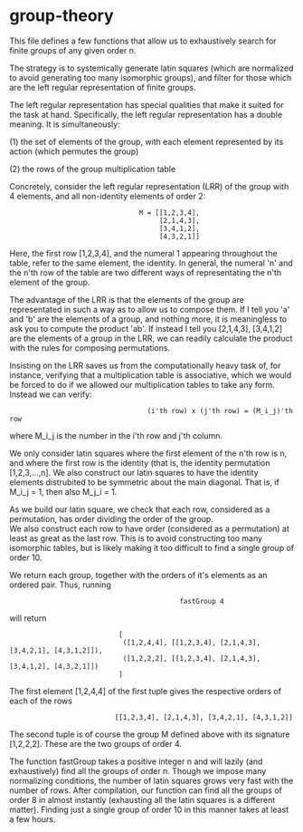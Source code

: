 # group-theory

This file defines a few functions that allow us to exhaustively search for finite groups of any given order n.

The strategy is to systemically generate latin squares (which are normalized to avoid generating too many isomorphic groups),
and filter for those which are the left regular representation of finite groups. 

The left regular representation has special qualities that make it suited for the task at hand. Specifically, the left
regular representation has a double meaning. It is simultaneously:

  (1) the set of elements of the group, with each element represented by its action (which permutes the group)
  
  (2) the rows of the group multiplication table
 
Concretely, consider the left regular representation (LRR) of the group with 4 elements, and all non-identity elements of 
order 2:

                                    M = [[1,2,3,4],
                                         [2,1,4,3],
                                         [3,4,1,2],
                                         [4,3,2,1]]
 
Here, the first row [1,2,3,4], and the numeral 1 appearing throughout the table, refer to the same element, the identity. 
In general, the numeral 'n' and the n'th row of the table are two different ways of representating the n'th element of 
the group. 

The advantage of the LRR is that the elements of the group are representated in such a way as to allow us to compose them.
If I tell you 'a' and 'b' are the elements of a group, and nothing more, it is meaningless to ask you to compute the product
'ab'. If instead I tell you [2,1,4,3], [3,4,1,2] are the elements of a group in the LRR, we can readily calculate the product
with the rules for composing permutations. 

Insisting on the LRR saves us from the computationally heavy task of, for instance, verifying that a multiplication table is
associative, which we would be forced to do if we allowed our multiplication tables to take any form. Instead we can verify:

                                      (i'th row) x (j'th row) = (M_i_j)'th row

where M_i_j is the number in the i'th row and j'th column.

We only consider latin squares where the first element of the n'th row is n, and where the first row is the identity (that is,
the identity permutation [1,2,3,...,n]. We also construct our latin squares to have the identity elements distrubited to be
symmetric about the main diagonal. That is, if M_i_j = 1, then also M_j_i = 1. 

As we build our latin square, we check that each row, considered as a permutation, has order dividing the order of the group.                                               
We also construct each row to have order (considered as a permutation) at least as great as the last row. This is to avoid
constructing too many isomorphic tables, but is likely making it too difficult to find a single group of order 10. 

We return each group, together with the orders of it's elements as an ordered pair. Thus, running 
                                  
                                              fastGroup 4
will return 
                                               
                               [
                                ([1,2,4,4], [[1,2,3,4], [2,1,4,3], [3,4,2,1], [4,3,1,2]]),
                                ([1,2,2,2], [[1,2,3,4], [2,1,4,3], [3,4,1,2], [4,3,2,1]])
                               ]
               
                                           
The first element [1,2,4,4] of the first tuple gives the respective orders of each of the rows 
                              
                              [[1,2,3,4], [2,1,4,3], [3,4,2,1], [4,3,1,2]]
                       
The second tuple is of course the group M defined above with its signature [1,2,2,2]. These are the two groups of order 4.

The function fastGroup takes a positive integer n and will lazily (and exhaustively) find all the groups of order n.
Though we impose many normalizing conditions, the number of latin squares grows very fast with the number of rows. After 
compilation, our function can find all the groups of order 8 in almost instantly (exhausting all the latin squares is a
different matter). Finding just a single group of order 10 in this manner takes at least a few hours. 

